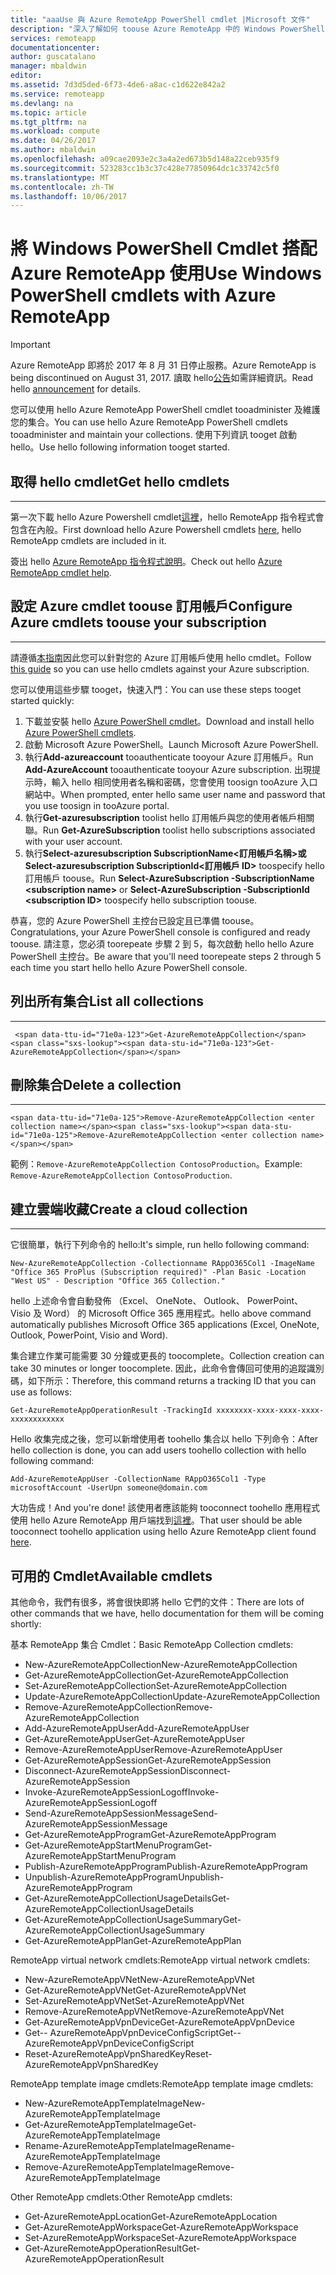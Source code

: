 ```yaml
---
title: "aaaUse 與 Azure RemoteApp PowerShell cmdlet |Microsoft 文件"
description: "深入了解如何 toouse Azure RemoteApp 中的 Windows PowerShell cmdlet。"
services: remoteapp
documentationcenter: 
author: guscatalano
manager: mbaldwin
editor: 
ms.assetid: 7d3d5ded-6f73-4de6-a8ac-c1d622e842a2
ms.service: remoteapp
ms.devlang: na
ms.topic: article
ms.tgt_pltfrm: na
ms.workload: compute
ms.date: 04/26/2017
ms.author: mbaldwin
ms.openlocfilehash: a09cae2093e2c3a4a2ed673b5d148a22ceb935f9
ms.sourcegitcommit: 523283cc1b3c37c428e77850964dc1c33742c5f0
ms.translationtype: MT
ms.contentlocale: zh-TW
ms.lasthandoff: 10/06/2017
---
```

# <a name="use-windows-powershell-cmdlets-with-azure-remoteapp"></a><span data-ttu-id="71e0a-103">將 Windows PowerShell Cmdlet 搭配 Azure RemoteApp 使用</span><span class="sxs-lookup"><span data-stu-id="71e0a-103">Use Windows PowerShell cmdlets with Azure RemoteApp</span></span>
> [!IMPORTANT]
> <span data-ttu-id="71e0a-104">Azure RemoteApp 即將於 2017 年 8 月 31 日停止服務。</span><span class="sxs-lookup"><span data-stu-id="71e0a-104">Azure RemoteApp is being discontinued on August 31, 2017.</span></span> <span data-ttu-id="71e0a-105">讀取 hello[公告](https://go.microsoft.com/fwlink/?linkid=821148)如需詳細資訊。</span><span class="sxs-lookup"><span data-stu-id="71e0a-105">Read hello [announcement](https://go.microsoft.com/fwlink/?linkid=821148) for details.</span></span>
> 
> 

 <span data-ttu-id="71e0a-106">您可以使用 hello Azure RemoteApp PowerShell cmdlet tooadminister 及維護您的集合。</span><span class="sxs-lookup"><span data-stu-id="71e0a-106">You can use hello Azure RemoteApp PowerShell cmdlets tooadminister and maintain your collections.</span></span> <span data-ttu-id="71e0a-107">使用下列資訊 tooget 啟動 hello。</span><span class="sxs-lookup"><span data-stu-id="71e0a-107">Use hello following information tooget started.</span></span>

## <a name="get-hello-cmdlets"></a><span data-ttu-id="71e0a-108">取得 hello cmdlet</span><span class="sxs-lookup"><span data-stu-id="71e0a-108">Get hello cmdlets</span></span>
- - -
<span data-ttu-id="71e0a-109">第一次下載 hello Azure Powershell cmdlet[這裡](http://go.microsoft.com/?linkid=9811175)，hello RemoteApp 指令程式會包含在內般。</span><span class="sxs-lookup"><span data-stu-id="71e0a-109">First download hello Azure Powershell cmdlets [here](http://go.microsoft.com/?linkid=9811175), hello RemoteApp cmdlets are included in it.</span></span> 

<span data-ttu-id="71e0a-110">簽出 hello [Azure RemoteApp 指令程式說明](/powershell/module/azure?view=azuresmps-3.7.0)。</span><span class="sxs-lookup"><span data-stu-id="71e0a-110">Check out hello [Azure RemoteApp cmdlet help](/powershell/module/azure?view=azuresmps-3.7.0).</span></span>

## <a name="configure-azure-cmdlets-toouse-your-subscription"></a><span data-ttu-id="71e0a-111">設定 Azure cmdlet toouse 訂用帳戶</span><span class="sxs-lookup"><span data-stu-id="71e0a-111">Configure Azure cmdlets toouse your subscription</span></span>
- - -
<span data-ttu-id="71e0a-112">請遵循[本指南](/powershell/azure/overview)因此您可以針對您的 Azure 訂用帳戶使用 hello cmdlet。</span><span class="sxs-lookup"><span data-stu-id="71e0a-112">Follow [this guide](/powershell/azure/overview) so you can use hello cmdlets against your Azure subscription.</span></span>

<span data-ttu-id="71e0a-113">您可以使用這些步驟 tooget，快速入門：</span><span class="sxs-lookup"><span data-stu-id="71e0a-113">You can use these steps tooget started quickly:</span></span>

1. <span data-ttu-id="71e0a-114">下載並安裝 hello [Azure PowerShell cmdlet](http://go.microsoft.com/?linkid=9811175)。</span><span class="sxs-lookup"><span data-stu-id="71e0a-114">Download and install hello [Azure PowerShell cmdlets](http://go.microsoft.com/?linkid=9811175).</span></span>
2. <span data-ttu-id="71e0a-115">啟動 Microsoft Azure PowerShell。</span><span class="sxs-lookup"><span data-stu-id="71e0a-115">Launch Microsoft Azure PowerShell.</span></span>
3. <span data-ttu-id="71e0a-116">執行**Add-azureaccount** tooauthenticate tooyour Azure 訂用帳戶。</span><span class="sxs-lookup"><span data-stu-id="71e0a-116">Run **Add-AzureAccount** tooauthenticate tooyour Azure subscription.</span></span> <span data-ttu-id="71e0a-117">出現提示時，輸入 hello 相同使用者名稱和密碼，您會使用 toosign tooAzure 入口網站中。</span><span class="sxs-lookup"><span data-stu-id="71e0a-117">When prompted, enter hello same user name and password that you use toosign in tooAzure portal.</span></span>  
4. <span data-ttu-id="71e0a-118">執行**Get-azuresubscription** toolist hello 訂用帳戶與您的使用者帳戶相關聯。</span><span class="sxs-lookup"><span data-stu-id="71e0a-118">Run **Get-AzureSubscription** toolist hello subscriptions associated with your user account.</span></span> 
5. <span data-ttu-id="71e0a-119">執行**Select-azuresubscription SubscriptionName&lt;訂用帳戶名稱&gt;**或**Select-azuresubscription SubscriptionId&lt;訂用帳戶 ID&gt;**  toospecify hello 訂用帳戶 toouse。</span><span class="sxs-lookup"><span data-stu-id="71e0a-119">Run **Select-AzureSubscription -SubscriptionName &lt;subscription name&gt;** or **Select-AzureSubscription -SubscriptionId &lt;subscription ID&gt;** toospecify hello subscription toouse.</span></span>

<span data-ttu-id="71e0a-120">恭喜，您的 Azure PowerShell 主控台已設定且已準備 toouse。</span><span class="sxs-lookup"><span data-stu-id="71e0a-120">Congratulations, your Azure PowerShell console is configured and ready toouse.</span></span> <span data-ttu-id="71e0a-121">請注意，您必須 toorepeate 步驟 2 到 5，每次啟動 hello hello Azure PowerShell 主控台。</span><span class="sxs-lookup"><span data-stu-id="71e0a-121">Be aware that you'll need toorepeate steps 2 through 5 each time you start hello hello Azure PowerShell console.</span></span>  


## <a name="list-all-collections"></a><span data-ttu-id="71e0a-122">列出所有集合</span><span class="sxs-lookup"><span data-stu-id="71e0a-122">List all collections</span></span>
- - -
     <span data-ttu-id="71e0a-123">Get-AzureRemoteAppCollection</span><span class="sxs-lookup"><span data-stu-id="71e0a-123">Get-AzureRemoteAppCollection</span></span>

## <a name="delete-a-collection"></a><span data-ttu-id="71e0a-124">刪除集合</span><span class="sxs-lookup"><span data-stu-id="71e0a-124">Delete a collection</span></span>
- - -
    <span data-ttu-id="71e0a-125">Remove-AzureRemoteAppCollection <enter collection name></span><span class="sxs-lookup"><span data-stu-id="71e0a-125">Remove-AzureRemoteAppCollection <enter collection name></span></span>

<span data-ttu-id="71e0a-126">範例：`Remove-AzureRemoteAppCollection ContosoProduction`。</span><span class="sxs-lookup"><span data-stu-id="71e0a-126">Example:  `Remove-AzureRemoteAppCollection ContosoProduction`.</span></span>

## <a name="create-a-cloud-collection"></a><span data-ttu-id="71e0a-127">建立雲端收藏</span><span class="sxs-lookup"><span data-stu-id="71e0a-127">Create a cloud collection</span></span>
- - -
<span data-ttu-id="71e0a-128">它很簡單，執行下列命令的 hello:</span><span class="sxs-lookup"><span data-stu-id="71e0a-128">It's simple, run hello following command:</span></span>

    New-AzureRemoteAppCollection -Collectionname RAppO365Col1 -ImageName "Office 365 ProPlus (Subscription required)" -Plan Basic -Location "West US" - Description "Office 365 Collection."

<span data-ttu-id="71e0a-129">hello 上述命令會自動發佈 （Excel、 OneNote、 Outlook、 PowerPoint、 Visio 及 Word） 的 Microsoft Office 365 應用程式。</span><span class="sxs-lookup"><span data-stu-id="71e0a-129">hello above command automatically publishes Microsoft Office 365 applications (Excel, OneNote, Outlook, PowerPoint, Visio and Word).</span></span>

<span data-ttu-id="71e0a-130">集合建立作業可能需要 30 分鐘或更長的 toocomplete。</span><span class="sxs-lookup"><span data-stu-id="71e0a-130">Collection creation can take 30 minutes or longer toocomplete.</span></span> <span data-ttu-id="71e0a-131">因此，此命令會傳回可使用的追蹤識別碼，如下所示：</span><span class="sxs-lookup"><span data-stu-id="71e0a-131">Therefore, this command returns a tracking ID that you can use as follows:</span></span>

    Get-AzureRemoteAppOperationResult -TrackingId xxxxxxxx-xxxx-xxxx-xxxx-xxxxxxxxxxxx

<span data-ttu-id="71e0a-132">Hello 收集完成之後，您可以新增使用者 toohello 集合以 hello 下列命令：</span><span class="sxs-lookup"><span data-stu-id="71e0a-132">After hello collection is done, you can add users toohello collection with hello following command:</span></span>

    Add-AzureRemoteAppUser -CollectionName RAppO365Col1 -Type microsoftAccount -UserUpn someone@domain.com

<span data-ttu-id="71e0a-133">大功告成！</span><span class="sxs-lookup"><span data-stu-id="71e0a-133">And you're done!</span></span> <span data-ttu-id="71e0a-134">該使用者應該能夠 tooconnect toohello 應用程式使用 hello Azure RemoteApp 用戶端找到[這裡](https://www.remoteapp.windowsazure.com/)。</span><span class="sxs-lookup"><span data-stu-id="71e0a-134">That user should be able tooconnect toohello application using hello Azure RemoteApp client found [here](https://www.remoteapp.windowsazure.com/).</span></span>

## <a name="available-cmdlets"></a><span data-ttu-id="71e0a-135">可用的 Cmdlet</span><span class="sxs-lookup"><span data-stu-id="71e0a-135">Available cmdlets</span></span>
<span data-ttu-id="71e0a-136">其他命令，我們有很多，將會很快即將 hello 它們的文件：</span><span class="sxs-lookup"><span data-stu-id="71e0a-136">There are lots of other commands that we have, hello documentation for them will be coming shortly:</span></span>

<span data-ttu-id="71e0a-137">基本 RemoteApp 集合 Cmdlet：</span><span class="sxs-lookup"><span data-stu-id="71e0a-137">Basic RemoteApp Collection cmdlets:</span></span> 

* <span data-ttu-id="71e0a-138">New-AzureRemoteAppCollection</span><span class="sxs-lookup"><span data-stu-id="71e0a-138">New-AzureRemoteAppCollection</span></span>
* <span data-ttu-id="71e0a-139">Get-AzureRemoteAppCollection</span><span class="sxs-lookup"><span data-stu-id="71e0a-139">Get-AzureRemoteAppCollection</span></span>
* <span data-ttu-id="71e0a-140">Set-AzureRemoteAppCollection</span><span class="sxs-lookup"><span data-stu-id="71e0a-140">Set-AzureRemoteAppCollection</span></span>
* <span data-ttu-id="71e0a-141">Update-AzureRemoteAppCollection</span><span class="sxs-lookup"><span data-stu-id="71e0a-141">Update-AzureRemoteAppCollection</span></span>
* <span data-ttu-id="71e0a-142">Remove-AzureRemoteAppCollection</span><span class="sxs-lookup"><span data-stu-id="71e0a-142">Remove-AzureRemoteAppCollection</span></span>
* <span data-ttu-id="71e0a-143">Add-AzureRemoteAppUser</span><span class="sxs-lookup"><span data-stu-id="71e0a-143">Add-AzureRemoteAppUser</span></span>
* <span data-ttu-id="71e0a-144">Get-AzureRemoteAppUser</span><span class="sxs-lookup"><span data-stu-id="71e0a-144">Get-AzureRemoteAppUser</span></span>
* <span data-ttu-id="71e0a-145">Remove-AzureRemoteAppUser</span><span class="sxs-lookup"><span data-stu-id="71e0a-145">Remove-AzureRemoteAppUser</span></span>
* <span data-ttu-id="71e0a-146">Get-AzureRemoteAppSession</span><span class="sxs-lookup"><span data-stu-id="71e0a-146">Get-AzureRemoteAppSession</span></span>
* <span data-ttu-id="71e0a-147">Disconnect-AzureRemoteAppSession</span><span class="sxs-lookup"><span data-stu-id="71e0a-147">Disconnect-AzureRemoteAppSession</span></span>
* <span data-ttu-id="71e0a-148">Invoke-AzureRemoteAppSessionLogoff</span><span class="sxs-lookup"><span data-stu-id="71e0a-148">Invoke-AzureRemoteAppSessionLogoff</span></span>
* <span data-ttu-id="71e0a-149">Send-AzureRemoteAppSessionMessage</span><span class="sxs-lookup"><span data-stu-id="71e0a-149">Send-AzureRemoteAppSessionMessage</span></span>
* <span data-ttu-id="71e0a-150">Get-AzureRemoteAppProgram</span><span class="sxs-lookup"><span data-stu-id="71e0a-150">Get-AzureRemoteAppProgram</span></span>
* <span data-ttu-id="71e0a-151">Get-AzureRemoteAppStartMenuProgram</span><span class="sxs-lookup"><span data-stu-id="71e0a-151">Get-AzureRemoteAppStartMenuProgram</span></span>
* <span data-ttu-id="71e0a-152">Publish-AzureRemoteAppProgram</span><span class="sxs-lookup"><span data-stu-id="71e0a-152">Publish-AzureRemoteAppProgram</span></span>
* <span data-ttu-id="71e0a-153">Unpublish-AzureRemoteAppProgram</span><span class="sxs-lookup"><span data-stu-id="71e0a-153">Unpublish-AzureRemoteAppProgram</span></span>
* <span data-ttu-id="71e0a-154">Get-AzureRemoteAppCollectionUsageDetails</span><span class="sxs-lookup"><span data-stu-id="71e0a-154">Get-AzureRemoteAppCollectionUsageDetails</span></span>
* <span data-ttu-id="71e0a-155">Get-AzureRemoteAppCollectionUsageSummary</span><span class="sxs-lookup"><span data-stu-id="71e0a-155">Get-AzureRemoteAppCollectionUsageSummary</span></span>
* <span data-ttu-id="71e0a-156">Get-AzureRemoteAppPlan</span><span class="sxs-lookup"><span data-stu-id="71e0a-156">Get-AzureRemoteAppPlan</span></span>

<span data-ttu-id="71e0a-157">RemoteApp virtual network cmdlets:</span><span class="sxs-lookup"><span data-stu-id="71e0a-157">RemoteApp virtual network cmdlets:</span></span>

* <span data-ttu-id="71e0a-158">New-AzureRemoteAppVNet</span><span class="sxs-lookup"><span data-stu-id="71e0a-158">New-AzureRemoteAppVNet</span></span>
* <span data-ttu-id="71e0a-159">Get-AzureRemoteAppVNet</span><span class="sxs-lookup"><span data-stu-id="71e0a-159">Get-AzureRemoteAppVNet</span></span>
* <span data-ttu-id="71e0a-160">Set-AzureRemoteAppVNet</span><span class="sxs-lookup"><span data-stu-id="71e0a-160">Set-AzureRemoteAppVNet</span></span>
* <span data-ttu-id="71e0a-161">Remove-AzureRemoteAppVNet</span><span class="sxs-lookup"><span data-stu-id="71e0a-161">Remove-AzureRemoteAppVNet</span></span>
* <span data-ttu-id="71e0a-162">Get-AzureRemoteAppVpnDevice</span><span class="sxs-lookup"><span data-stu-id="71e0a-162">Get-AzureRemoteAppVpnDevice</span></span>
* <span data-ttu-id="71e0a-163">Get-- AzureRemoteAppVpnDeviceConfigScript</span><span class="sxs-lookup"><span data-stu-id="71e0a-163">Get-- AzureRemoteAppVpnDeviceConfigScript</span></span>
* <span data-ttu-id="71e0a-164">Reset-AzureRemoteAppVpnSharedKey</span><span class="sxs-lookup"><span data-stu-id="71e0a-164">Reset-AzureRemoteAppVpnSharedKey</span></span>

<span data-ttu-id="71e0a-165">RemoteApp template image cmdlets:</span><span class="sxs-lookup"><span data-stu-id="71e0a-165">RemoteApp template image cmdlets:</span></span>

* <span data-ttu-id="71e0a-166">New-AzureRemoteAppTemplateImage</span><span class="sxs-lookup"><span data-stu-id="71e0a-166">New-AzureRemoteAppTemplateImage</span></span>
* <span data-ttu-id="71e0a-167">Get-AzureRemoteAppTemplateImage</span><span class="sxs-lookup"><span data-stu-id="71e0a-167">Get-AzureRemoteAppTemplateImage</span></span>
* <span data-ttu-id="71e0a-168">Rename-AzureRemoteAppTemplateImage</span><span class="sxs-lookup"><span data-stu-id="71e0a-168">Rename-AzureRemoteAppTemplateImage</span></span>
* <span data-ttu-id="71e0a-169">Remove-AzureRemoteAppTemplateImage</span><span class="sxs-lookup"><span data-stu-id="71e0a-169">Remove-AzureRemoteAppTemplateImage</span></span>

<span data-ttu-id="71e0a-170">Other RemoteApp cmdlets:</span><span class="sxs-lookup"><span data-stu-id="71e0a-170">Other RemoteApp cmdlets:</span></span>

* <span data-ttu-id="71e0a-171">Get-AzureRemoteAppLocation</span><span class="sxs-lookup"><span data-stu-id="71e0a-171">Get-AzureRemoteAppLocation</span></span>
* <span data-ttu-id="71e0a-172">Get-AzureRemoteAppWorkspace</span><span class="sxs-lookup"><span data-stu-id="71e0a-172">Get-AzureRemoteAppWorkspace</span></span>
* <span data-ttu-id="71e0a-173">Set-AzureRemoteAppWorkspace</span><span class="sxs-lookup"><span data-stu-id="71e0a-173">Set-AzureRemoteAppWorkspace</span></span>
* <span data-ttu-id="71e0a-174">Get-AzureRemoteAppOperationResult</span><span class="sxs-lookup"><span data-stu-id="71e0a-174">Get-AzureRemoteAppOperationResult</span></span>

